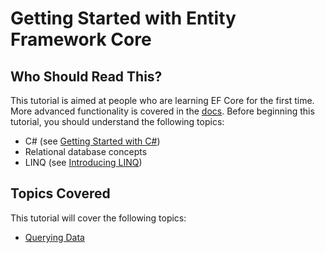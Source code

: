 # Getting Started with Entity Framework Core

## Who Should Read This?

This tutorial is aimed at people who are learning EF Core for the first time. More advanced functionality is covered in the [docs](https://docs.efproject.net/en/latest/). Before beginning this tutorial, you should understand the following topics: 

- C# (see [Getting Started with C#](https://www.microsoft.com/net/tutorials/csharp/getting-started)) 
- Relational database concepts 
- LINQ (see  [Introducing LINQ](https://www.microsoft.com/net/tutorials/csharp/getting-started/linq)) 
 

## Topics Covered

This tutorial will cover the following topics:
- [Querying Data](querying.md)